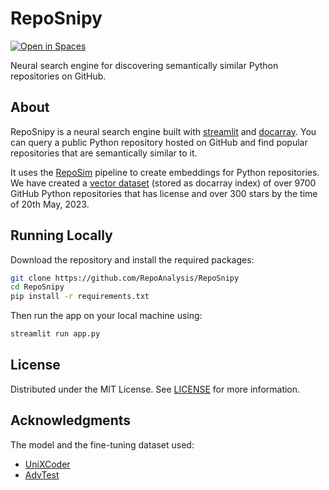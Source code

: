 # RepoSnipy

[![Open in Spaces](https://huggingface.co/datasets/huggingface/badges/raw/main/open-in-hf-spaces-md-dark.svg)](https://huggingface.co/spaces/Lazyhope/RepoSnipy)

Neural search engine for discovering semantically similar Python repositories on GitHub.

## About

RepoSnipy is a neural search engine built with [streamlit](https://github.com/streamlit/streamlit) and [docarray](https://github.com/docarray/docarray). You can query a public Python repository hosted on GitHub and find popular repositories that are semantically similar to it.

It uses the [RepoSim](https://github.com/RepoAnalysis/RepoSim/) pipeline to create embeddings for Python repositories. We have created a [vector dataset](data/index.bin) (stored as docarray index) of over 9700 GitHub Python repositories that has license and over 300 stars by the time of 20th May, 2023.

## Running Locally

Download the repository and install the required packages:

```bash
git clone https://github.com/RepoAnalysis/RepoSnipy
cd RepoSnipy
pip install -r requirements.txt
```

Then run the app on your local machine using:

```bash
streamlit run app.py
```

## License

Distributed under the MIT License. See [LICENSE](LICENSE) for more information.

## Acknowledgments

The model and the fine-tuning dataset used:

* [UniXCoder](https://arxiv.org/abs/2203.03850)
* [AdvTest](https://arxiv.org/abs/1909.09436)
